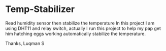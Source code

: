 # Temp-Stabilizer
Read humidity sensor then stabilize the temperature
In this project I am using DHT11 and relay switch, actually I run this project to help my pap get him hatching eggs working 
automatically stabilize the temperature.

Thanks,
Luqman S
